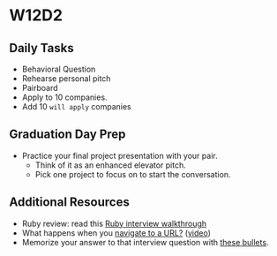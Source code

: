 # W12D2

## Daily Tasks
* Behavioral Question
* Rehearse personal pitch
* Pairboard
* Apply to 10 companies.
* Add 10 `will apply` companies

## Graduation Day Prep
* Practice your final project presentation with your pair.
  * Think of it as an enhanced elevator pitch.
  * Pick one project to focus on to start the conversation.

## Additional Resources
* Ruby review: read this [Ruby interview walkthrough][ruby-interview-walkthrough]
* What happens when you [navigate to a URL?][navigate-to-a-url] ([video][harvard-vid])
* Memorize your answer to that interview question with [these bullets][browser-navigation].

[ruby-interview-walkthrough]: https://gist.github.com/ryansobol/5252653
[navigate-to-a-url]: http://igoro.com/archive/what-really-happens-when-you-navigate-to-a-url/
[browser-navigation]: ../interview-prep/browser-navigation.md
[harvard-vid]: https://www.youtube.com/watch?v=8KuO4r5CHjM


